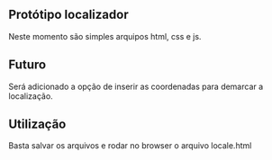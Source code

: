## Protótipo localizador

<p>Neste momento são simples arquipos html, css e js.</p>

## Futuro

<p>Será adicionado a opção de inserir as coordenadas para demarcar a localização.</p>

## Utilização
<p>Basta salvar os arquivos e rodar no browser o arquivo locale.html</p>